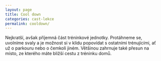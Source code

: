 ```yaml
---
layout: page
title: Cool down
categories: cast-lekce
permalink: cooldown/
---
```


Nejkratší, avšak příjemná část tréninkové jednotky. Protáhneme se, uvolníme svaly a je možnost si v klidu popovídat s ostatními trénujícími, ať už o parkouru nebo o čemkoli jiném. Většinou zahrnuje také přesun na místo, ze kterého máte bližší cestu z tréninku domů.